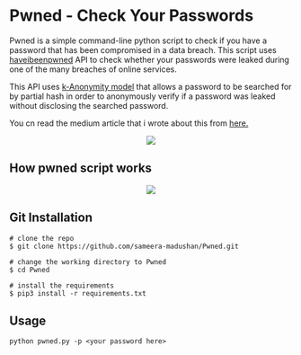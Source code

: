 # Pwned - Check Your Passwords

Pwned is a simple command-line python script to check if you have a password that has been compromised in a data breach. This script uses [haveibeenpwned](https://haveibeenpwned.com/API/v3) API to check whether your passwords were leaked during one of the many breaches of online services.

This API uses [k-Anonymity model](https://en.wikipedia.org/wiki/K-anonymity) that allows a password to be searched for by partial hash in order to anonymously verify if a password was leaked without disclosing the searched password.

You cn read the medium article that i wrote about this from [here.](https://medium.com/@sameeramadushan/your-password-has-likely-been-stolen-heres-how-to-check-ddc2de86ab8c?source=friends_link&sk=e2467b4903b4916ebb1d6a6f8fdd4f9c)

<p align="center">
  <img src="https://user-images.githubusercontent.com/55880211/78676221-c7131200-7903-11ea-9475-c86fb0be3962.png">
</p>

## How pwned script works
<p align="center">
  <img src="https://github.com/user-attachments/assets/516643dd-6aee-4da8-8451-1e992cf4a4c6">
</p>

## Git Installation
```
# clone the repo
$ git clone https://github.com/sameera-madushan/Pwned.git

# change the working directory to Pwned
$ cd Pwned

# install the requirements
$ pip3 install -r requirements.txt
```

## Usage

```
python pwned.py -p <your password here>
```

